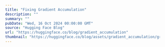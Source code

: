 ```yaml
---
title: "Fixing Gradient Accumulation"
description: ""
summary: ""
pubDate: "Wed, 16 Oct 2024 00:00:00 GMT"
source: "Hugging Face Blog"
url: "https://huggingface.co/blog/gradient_accumulation"
thumbnail: "https://huggingface.co/blog/assets/gradient_accumulation/gradient_accumulation.png"
---
```


